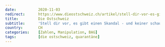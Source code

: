 ```yaml
---
date:          2020-11-03
redirect:      https://www.dieostschweiz.ch/artikel/stell-dir-vor-es-gibt-einen-skandal-und-keiner-schaut-hin-8k5zGPr
title:         Die Ostschweiz
subtitle:      'Stell dir vor, es gibt einen Skandal - und keiner schaut hin'
country:       CH
categories:    [Zahlen, Manipulation, BAG]
tags:          [die ostschweiz, quarantäne]
---
```

